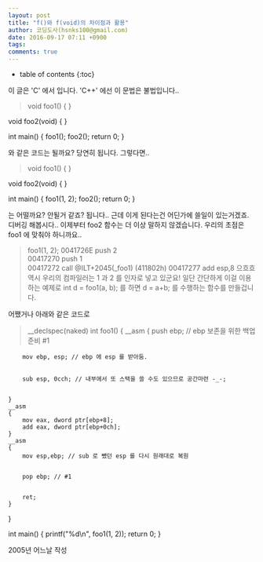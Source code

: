 ```yaml
---
layout: post
title: "f()와 f(void)의 차이점과 활용"
author: 코딩도사(hsnks100@gmail.com)
date: 2016-09-17 07:11 +0900
tags: 
comments: true
---
```

* table of contents
{:toc}


이 글은 'C' 에서 입니다. 'C++' 에선 이 문법은 불법입니다..
>void foo1()
{
}

void foo2(void)
{
}

int main()
{
    foo1();
    foo2();
    return 0;
}



와 같은 코드는 될까요? 당연히 됩니다. 그렇다면..
>void foo1()
{
}

void foo2(void)
{
}

int main()
{
    foo1(1, 2);
    foo2();
    return 0;
}


는 어떨까요? 안될거 같죠? 됩니다..
근데 이게 된다는건 어딘가에 쓸일이 있는거겠죠. 디버깅 해봅시다..
이제부터 foo2 함수는 더 이상 말하지 않겠습니다. 우리의 초점은 foo1 에 맞춰야 하니까요..

>foo1(1, 2);
0041726E  push        2    
00417270  push        1    
00417272  call        @ILT+2045(_foo1) (411802h) 
00417277  add         esp,8 
으흐흐 역시 우리의 컴파일러는 1 과 2 를 인자로 넣고 있군요! 
일단 간단하게 이걸 이용하는 예제로 int d = foo1(a, b); 를 하면
d = a+b; 를 수행하는 함수를 만들겁니다.

어쨌거나 아래와 같은 코드로

>__declspec(naked) int foo1()
{
    __asm
    {
        push ebp; // ebp 보존을 위한 백업준비 #1


        mov ebp, esp; // ebp 에 esp 를 받아둠.


        sub esp, 0cch; // 내부에서 또 스택을 쓸 수도 있으므로 공간마련 -_-;


    }
    __asm
    {
        mov eax, dword ptr[ebp+8];
        add eax, dword ptr[ebp+0ch];
    }
    __asm
    {
        mov esp,ebp; // sub 로 뺐던 esp 를 다시 원래대로 복원


        pop ebp; // #1


        ret;
    }
}

int main()
{
    printf("%d\n", foo1(1, 2));
    return 0;
}



2005년 어느날 작성
